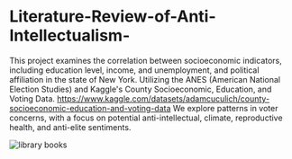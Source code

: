 # Literature-Review-of-Anti-Intellectualism-
This project examines the correlation between socioeconomic indicators, including education level, income, and unemployment, and political affiliation in the state of New York. Utilizing the ANES (American National Election Studies) and Kaggle's County Socioeconomic, Education, and Voting Data.
https://www.kaggle.com/datasets/adamcuculich/county-socioeconomic-education-and-voting-data  We explore patterns in voter concerns, with a focus on potential anti-intellectual, climate, reproductive health, and anti-elite sentiments.



![library books](https://github.com/user-attachments/assets/ac0e16bd-e4dd-4b52-a5b6-4ff447ccbf55)
